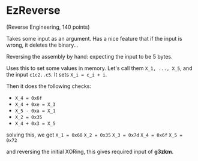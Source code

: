 # EzReverse
(Reverse Engineering, 140 points)

Takes some input as an argument. Has a nice feature that if the input is wrong, it deletes the binary...

Reversing the assembly by hand: expecting the input to be 5 bytes.

Uses this to set some values in memory.
Let's call them `X_1, ..., X_5`, and the input `c1c2..c5`.
It sets `X_i = c_i + i`.

Then it does the following checks:
- `X_4 = 0x6f`
- `X_4 + 0xe = X_3`
- `X_5 - 0xa = X_1`
- `X_2 = 0x35`
- `X_4 + 0x3 = X_5`

solving this, we get
`X_1 = 0x68`
`X_2 = 0x35`
`X_3 = 0x7d`
`X_4 = 0x6f`
`X_5 = 0x72`

and reversing the initial XORing, this gives required input of **g3zkm**.


